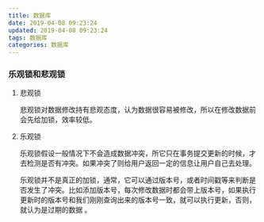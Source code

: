 ```yaml
---
title: 数据库
date: 2019-04-08 09:23:24
updated: 2019-04-08 09:23:24
tags: 数据库
categories: 数据库
---
```


### 乐观锁和悲观锁

1. 悲观锁

   悲观锁对数据修改持有悲观态度，认为数据很容易被修改，所以在修改数据前会先给加锁，效率较低。

2. 乐观锁

   乐观锁假设一般情况下不会造成数据冲突，所它只在事务提交更新的时候，才去检测是否有冲突。如果冲突了则给用户返回一定的信息让用户自己去处理。

   乐观锁并不是真正的加锁，通常，它可以通过版本号，或者时间戳等来判断是否发生了冲突。比如添加版本号，每次修改数据时都会带上版本号，如果执行更新时的版本号和我们刚刚查询出来的版本号一致，就可以执行更新，否则，就认为是过期的数据 。